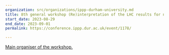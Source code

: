 ```yaml
---
organization: src/organizations/ippp-durham-university.md
title: 8th general workshop (Re)interpretation of the LHC results for new physics
start_date: 2023-08-29
end_date: 2023-09-01
permalink: https://conference.ippp.dur.ac.uk/event/1178/

---
```

[Main organiser of the workshop.](https://conference.ippp.dur.ac.uk/event/1178/)